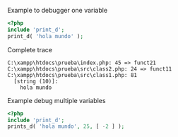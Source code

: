 Example to debugger one variable
```php
<?php
include 'print_d';
print_d( 'hola mundo' );
```

Complete trace
```
C:\xampp\htdocs\prueba\index.php: 45 => funct21
C:\xampp\htdocs\prueba\src\class2.php: 24 => funct11
C:\xampp\htdocs\prueba\src\class1.php: 81
  [string (10)]: 
    hola mundo
```

Example debug multiple variables
```php
<?php
include 'print_d';
prints_d( 'hola mundo', 25, [ -2 ] );
```
